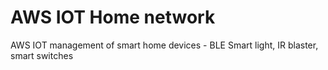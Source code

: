 # AWS IOT Home network
AWS IOT management of smart home devices - BLE Smart light, IR blaster, smart switches
